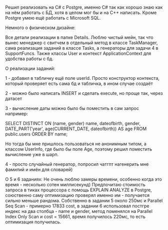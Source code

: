 Решил реализовать на C# с Postgre, именно C# так как хорошо знаю как на нём работать с БД, хотя в целом мог бы и на C++ написать. 
Кроме Postgre умею ещё работать с Microsoft SQL.

Немного о физическом дизайне:

Все детали реализации в папке Details.
Люблю чистый мейн, так что вынес менеджер с свитчем в отдельный метод в классе TaskManager, 
сама реализация заданий в классе Tasks, а генераторы для задачи 4 в SupportFuncs.
Также классы User и контекст ApplicationContext для удобства работы с бд.

О реализации заданий:

1 - добавил в табличку ещё поле userId. Просто конструктор контекста, который проверяет есть сама бд и табличка, в ином случае создаёт

2 - можно было написать INSERT и сделать execute, но проще так, через датасет

3 - вычисление даты можно было бы поместить в сам запрос например:

SELECT DISTINCT ON (name, gender)
  name,
  dateofbirth,
  gender,
  DATE_PART('year', age(CURRENT_DATE, dateofbirth)) AS age
FROM public.users
ORDER BY name;

Но тогда бы мне пришлось пользоваться не анонимным типом, а классом UserInfo, где было бы поле Age,
поэтому решил поместить вычисление уже в шарп.

4 - просто случайный генератор, попросил чатгпт нагенерить мне фамилий и имён для словарей)

О 5 и 6 заданиях:
Не очень люблю замеры времени, особенно когда это время - несколько сотен миллисекунд) 
Предпочитаю стоимость запроса в тиках процессора с помощь EXPLAIN ANALYZE в Postgre, 
союственно саму оптимизацию проверял именно им - получается сильно меньше рандома.
Собственно в задании 5 около 250мс и Parallel Seq Scan - примерно 17833 cost,
в задании 6 использовал постгре индекс на два столбца - name и gender,
метод поменялся на Parallel Index Only Scan и cost = 15661, время получилось 220мс,
то есть оптимизация получилась.
